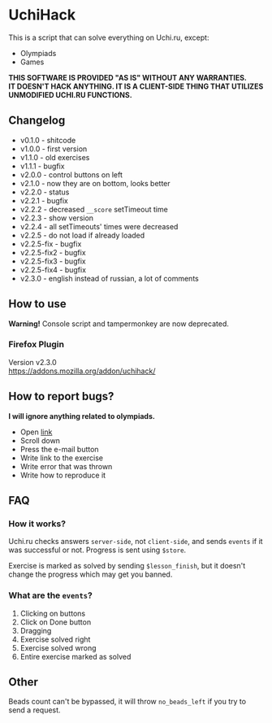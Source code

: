 # UchiHack
This is a script that can solve everything on Uchi.ru, except:
* Olympiads
* Games

**THIS SOFTWARE IS PROVIDED "AS IS" WITHOUT ANY WARRANTIES.**\
**IT DOESN'T HACK ANYTHING. IT IS A CLIENT-SIDE THING THAT UTILIZES UNMODIFIED UCHI.RU FUNCTIONS.**

## Changelog
* v0.1.0 - shitcode
* v1.0.0 - first version
* v1.1.0 - old exercises
* v1.1.1 - bugfix
* v2.0.0 - control buttons on left
* v2.1.0 - now they are on bottom, looks better
* v2.2.0 - status
* v2.2.1 - bugfix
* v2.2.2 - decreased `__score` setTimeout time
* v2.2.3 - show version
* v2.2.4 - all setTimeouts' times were decreased
* v2.2.5 - do not load if already loaded
* v2.2.5-fix - bugfix
* v2.2.5-fix2 - bugfix
* v2.2.5-fix3 - bugfix
* v2.2.5-fix4 - bugfix
* v2.3.0 - english instead of russian, a lot of comments

## How to use
**Warning!** Console script and tampermonkey are now deprecated.

### Firefox Plugin
Version v2.3.0\
https://addons.mozilla.org/addon/uchihack/

## How to report bugs?
**I will ignore anything related to olympiads.**

* Open [link](https://theairblow.github.io/)
* Scroll down
* Press the e-mail button
* Write link to the exercise
* Write error that was thrown
* Write how to reproduce it

## FAQ
### How it works?
Uchi.ru checks answers `server-side`, not `client-side`, and sends `events` if it was successful or not. Progress is sent using `$store`.

Exercise is marked as solved by sending `$lesson_finish`, but it doesn't change the progress which may get you banned.
### What are the `events`?
1) Clicking on buttons
2) Click on Done button
3) Dragging
4) Exercise solved right
5) Exercise solved wrong
6) Entire exercise marked as solved

## Other
Beads count can't be bypassed, it will throw `no_beads_left` if you try to send a request.


